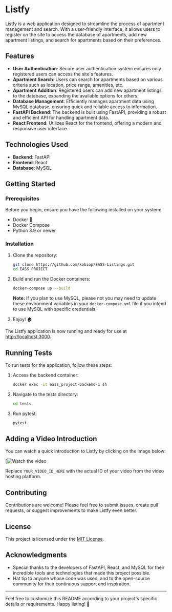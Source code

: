 # Listfy

Listfy is a web application designed to streamline the process of apartment management and search. With a user-friendly interface, it allows users to register on the site to access the database of apartments, add new apartment listings, and search for apartments based on their preferences.

## Features

- **User Authentication**: Secure user authentication system ensures only registered users can access the site's features.
- **Apartment Search**: Users can search for apartments based on various criteria such as location, price range, amenities, etc.
- **Apartment Addition**: Registered users can add new apartment listings to the database, expanding the available options for others.
- **Database Management**: Efficiently manages apartment data using MySQL database, ensuring quick and reliable access to information.
- **FastAPI Backend**: The backend is built using FastAPI, providing a robust and efficient API for handling apartment data.
- **React Frontend**: Utilizes React for the frontend, offering a modern and responsive user interface.

## Technologies Used

- **Backend**: FastAPI
- **Frontend**: React
- **Database**: MySQL

## Getting Started

### Prerequisites

Before you begin, ensure you have the following installed on your system:

- Docker 🐋
- Docker Compose
- Python 3.9 or newer

### Installation

1. Clone the repository:

   ```bash
   git clone https://github.com/kobiop/EASS-Listings.git
   cd EASS_PROJECT
   ```

2. Build and run the Docker containers:

   ```bash
   docker-compose up --build
   ```

   **Note:** If you plan to use MySQL, please not you may need to update these environment variables in your `docker-compose.yml` file if you intend to use MySQL with specific credentials.

3. Enjoy! 🏠

The Listfy application is now running and ready for use at [http://localhost:3000](http://localhost:3000).

## Running Tests

To run tests for the application, follow these steps:

1. Access the backend container:

   ```bash
   docker exec -it eass_project-backend-1 sh
   ```

2. Navigate to the tests directory:

   ```bash
   cd tests
   ```

3. Run pytest:

   ```bash
   pytest
   ```

## Adding a Video Introduction

You can watch a quick introduction to Listfy by clicking on the image below:

[![Watch the video](https://youtu.be/SWjToOBqwAU)

Replace `YOUR_VIDEO_ID_HERE` with the actual ID of your video from the video hosting platform.

## Contributing

Contributions are welcome! Please feel free to submit issues, create pull requests, or suggest improvements to make Listfy even better.

## License

This project is licensed under the [MIT License](LICENSE).

## Acknowledgments

- Special thanks to the developers of FastAPI, React, and MySQL for their incredible tools and technologies that made this project possible.
- Hat tip to anyone whose code was used, and to the open-source community for their continuous support and inspiration.

---

Feel free to customize this README according to your project's specific details or requirements. Happy listing! 🏢
